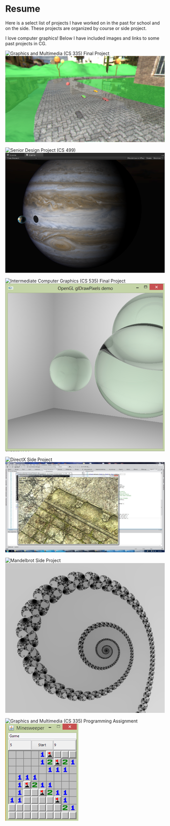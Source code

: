 Resume
======

Here is a select list of projects I have worked on in the past for school and on the side.
These projects are organized by course or side project.

I love computer graphics! Below I have included images and links to some past projects in CG.

![Graphics and Multimedia (CS 335) Final Project](/CS%20335%20-%20Graphics%20Programming/Final%20Project)
![CS 335 Final](/CS%20335%20-%20Graphics%20Programming/Final%20Project/Images/shotFinal1.jpg)

![Senior Design Project (CS 499)](/CS%20499%20-%20Senior%20Design%20Project)
![CS 499](/CS%20499%20-%20Senior%20Design%20Project/Images/Jupiter_LimbShader.png)

![Intermediate Computer Graphics (CS 535) Final Project](/CS%20535%20-%20Intermediate%20Computer%20Graphics/Raytracer)
![CS 535 Final](/CS%20535%20-%20Intermediate%20Computer%20Graphics/Raytracer/Images/glass.jpg)

![DirectX Side Project](/Side%20Projects/First_3D%20%28DirectX%29)
![DirectX Project](/Side%20Projects/First_3D%20%28DirectX%29/Images/normalMapping.jpg)

![Mandelbrot Side Project](/Side%20Projects/Mandelbrot)
![Mandelbrot Project](/Side%20Projects/Mandelbrot/Images/Spiral.png)

![Graphics and Multimedia (CS 335) Programming Assignment](/CS%20335%20-%20Graphics%20Programming/Minesweeper)
![Minesweeper](/CS%20335%20-%20Graphics%20Programming/Minesweeper/Images/pic2.png)



